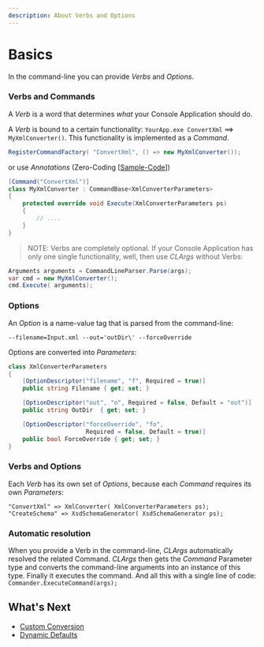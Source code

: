 ```yaml
---
description: About Verbs and Options
---
```


# Basics

In the command-line you can provide _Verbs_ and _Options_.

### Verbs and Commands

A _Verb_ is a word that determines _what_ your Console Application should do.

A _Verb_ is bound to a certain functionality: `YourApp.exe ConvertXml` ==&gt; `MyXmlConverter()`. This functionality is implemented as a _Command_.

```csharp
RegisterCommandFactory( "ConvertXml", () => new MyXmlConverter());
```

or use _Annotations_ \(Zero-Coding \[[Sample-Code](https://github.com/msc4266/CLArgs/tree/master/samples/Sample01.SimpleAsThat/Program.cs)\]\)

```csharp
[Command("ConvertXml")]
class MyXmlConverter : CommandBase<XmlConverterParameters>
{
    protected override void Execute(XmlConverterParameters ps) 
    {
        // ....
    }
}
```

> NOTE: Verbs are completely optional. If your Console Application has only one single functionality, well, then use _CLArgs_ without Verbs:

```csharp
Arguments arguments = CommandLineParser.Parse(args);
var cmd = new MyXmlConverter();
cmd.Execute( arguments);
```

### Options

An _Option_ is a name-value tag that is parsed from the command-line:

`--filename=Input.xml --out='outDir\' --forceOverride`

Options are converted into _Parameters_:

```csharp
class XmlConverterParameters
{
    [OptionDescriptor("filename", "f", Required = true)]
    public string Filename { get; set; }

    [OptionDescriptor("out", "o", Required = false, Default = "out")]
    public string OutDir  { get; set; }

    [OptionDescriptor("forceOverride", "fo", 
                      Required = false, Default = true)]
    public bool ForceOverride { get; set; }
}
```

### Verbs and Options

Each _Verb_ has its own set of _Options_, because each _Command_ requires its own _Parameters_:

```text
"ConvertXml" => XmlConverter( XmlConverterParameters ps);
"CreateSchema" => XsdSchemaGenerator( XsdSchemaGenerator ps);
```

### Automatic resolution

When you provide a Verb in the command-line, _CLArgs_ automatically resolved the related Command. _CLArgs_ then gets the _Command_ Parameter type and converts the command-line arguments into an instance of this type. Finally it executes the command. And all this with a single line of code: `Commander.ExecuteCommand(args);`

## What's Next

* [Custom Conversion](convertValues.md)
* [Dynamic Defaults](dynamicDefaultValues.md)

